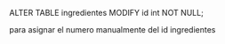 ALTER TABLE ingredientes MODIFY id int NOT NULL;

para asignar el numero manualmente del id ingredientes